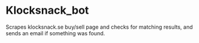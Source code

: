 # Klocksnack_bot
Scrapes klocksnack.se buy/sell page and checks for matching results, and sends an email if something was found. 
